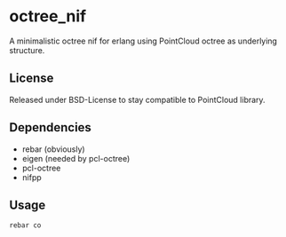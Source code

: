 octree_nif
==========

A minimalistic octree nif for erlang using PointCloud octree as underlying structure.

License
-------
Released under BSD-License to stay compatible to PointCloud library.

Dependencies
-----

* rebar (obviously)
* eigen (needed by pcl-octree)
* pcl-octree 
* nifpp 
 

Usage
-----

```bash
rebar co
```
